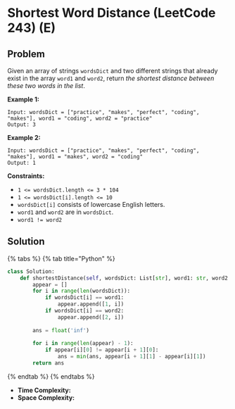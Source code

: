 # Shortest Word Distance \(LeetCode 243\) \(E\)

## Problem

Given an array of strings `wordsDict` and two different strings that already exist in the array `word1` and `word2`, return _the shortest distance between these two words in the list_.

**Example 1:**

```text
Input: wordsDict = ["practice", "makes", "perfect", "coding", "makes"], word1 = "coding", word2 = "practice"
Output: 3
```

**Example 2:**

```text
Input: wordsDict = ["practice", "makes", "perfect", "coding", "makes"], word1 = "makes", word2 = "coding"
Output: 1
```

**Constraints:**

* `1 <= wordsDict.length <= 3 * 104`
* `1 <= wordsDict[i].length <= 10`
* `wordsDict[i]` consists of lowercase English letters.
* `word1` and `word2` are in `wordsDict`.
* `word1 != word2`

## Solution 



{% tabs %}
{% tab title="Python" %}
```python
class Solution:
    def shortestDistance(self, wordsDict: List[str], word1: str, word2: str) -> int:
        appear = []
        for i in range(len(wordsDict)):
            if wordsDict[i] == word1:
                appear.append([1, i])
            if wordsDict[i] == word2:
                appear.append([2, i])
        
        ans = float('inf')
        
        for i in range(len(appear) - 1):
            if appear[i][0] != appear[i + 1][0]:
                ans = min(ans, appear[i + 1][1] - appear[i][1])
        return ans
```
{% endtab %}
{% endtabs %}

* **Time Complexity:** 
* **Space Complexity:** 

